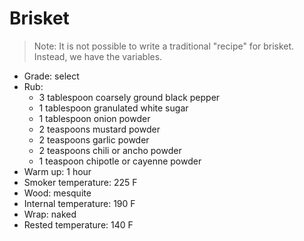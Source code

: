 Brisket
=======

> Note: It is not possible to write a traditional "recipe" for brisket. Instead, we have the variables.

- Grade: select
- Rub:
  - 3 tablespoon coarsely ground black pepper
  - 1 tablespoon granulated white sugar
  - 1 tablespoon onion powder
  - 2 teaspoons mustard powder
  - 2 teaspoons garlic powder
  - 2 teaspoons chili or ancho powder
  - 1 teaspoon chipotle or cayenne powder
- Warm up: 1 hour
- Smoker temperature: 225 F
- Wood: mesquite
- Internal temperature: 190 F
- Wrap: naked
- Rested temperature: 140 F
